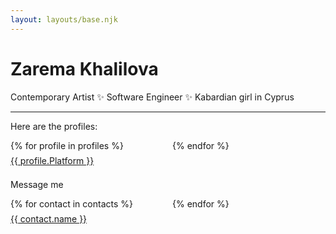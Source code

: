 ```yaml
---
layout: layouts/base.njk
---
```

<style>
  .links {
    list-style: none;
    padding: 0;
    columns: 2;
  }
  .links__item {
    padding: 0.5em 0;
  }
</style>
# Zarema Khalilova

Contemporary Artist ✨ Software Engineer ✨ Kabardian girl in Cyprus

---

Here are the profiles:

<ul class="links">
  {% for profile in profiles %}<li class="links__item"><a rel="me" href="{{ profile.URL }}">{{ profile.Platform }}</a></li>{% endfor %}
</ul>

Message me

<ul class="links">
  {% for contact in contacts %}<li class="links__item"><a rel="me" href="{{ contact.url }}">{{ contact.name }}</a></li>{% endfor %}
</ul>
